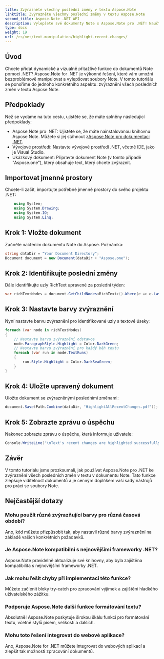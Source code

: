 ```yaml
---
title: Zvýrazněte všechny poslední změny v textu Aspose.Note
linktitle: Zvýrazněte všechny poslední změny v textu Aspose.Note
second_title: Aspose.Note .NET API
description: Vylepšete své dokumenty Note s Aspose.Note pro .NET! Naučte se, jak zvýraznit poslední změny v textu, pomocí tohoto podrobného kurzu.
type: docs
weight: 19
url: /cs/net/text-manipulation/highlight-recent-changes/
---
```

## Úvod
Chcete přidat dynamické a vizuálně přitažlivé funkce do dokumentů Note pomocí .NET? Aspose.Note for .NET je výkonné řešení, které vám umožní bezproblémově manipulovat a vylepšovat soubory Note. V tomto tutoriálu se ponoříme do jednoho konkrétního aspektu: zvýraznění všech posledních změn v textu Aspose.Note.
## Předpoklady
Než se vydáme na tuto cestu, ujistěte se, že máte splněny následující předpoklady:
-  Aspose.Note pro .NET: Ujistěte se, že máte nainstalovanou knihovnu Aspose.Note. Můžete si jej stáhnout z[Aspose.Note pro dokumentaci .NET](https://reference.aspose.com/note/net/).
- Vývojové prostředí: Nastavte vývojové prostředí .NET, včetně IDE, jako je Visual Studio.
- Ukázkový dokument: Připravte dokument Note (v tomto případě "Aspose.one"), který obsahuje text, který chcete zvýraznit.
## Importovat jmenné prostory
Chcete-li začít, importujte potřebné jmenné prostory do svého projektu .NET:
```csharp
    using System;
    using System.Drawing;
    using System.IO;
    using System.Linq;
```
## Krok 1: Vložte dokument
Začněte načtením dokumentu Note do Aspose. Poznámka:
```csharp
string dataDir = "Your Document Directory";
Document document = new Document(dataDir + "Aspose.one");
```
## Krok 2: Identifikujte poslední změny
Dále identifikujte uzly RichText upravené za poslední týden:
```csharp
var richTextNodes = document.GetChildNodes<RichText>().Where(e => e.LastModifiedTime >= DateTime.Today.Subtract(TimeSpan.FromDays(7)));
```
## Krok 3: Nastavte barvy zvýraznění
Nyní nastavte barvu zvýraznění pro identifikované uzly a textové úseky:
```csharp
foreach (var node in richTextNodes)
{
    // Nastavte barvu zvýraznění odstavce
    node.ParagraphStyle.Highlight = Color.DarkGreen;
    // Nastavte barvu zvýraznění pro každý běh textu
    foreach (var run in node.TextRuns)
    {
        run.Style.Highlight = Color.DarkSeaGreen;
    }
}
```
## Krok 4: Uložte upravený dokument
Uložte dokument se zvýrazněnými posledními změnami:
```csharp
document.Save(Path.Combine(dataDir, "HighlightAllRecentChanges.pdf"));
```
## Krok 5: Zobrazte zprávu o úspěchu
Nakonec zobrazte zprávu o úspěchu, která informuje uživatele:
```csharp
Console.WriteLine("\nText's recent changes are highlighted successfully.");
```
## Závěr
V tomto tutoriálu jsme prozkoumali, jak používat Aspose.Note pro .NET ke zvýraznění všech posledních změn v textu v dokumentu Note. Tato funkce zlepšuje viditelnost dokumentů a je cenným doplňkem vaší sady nástrojů pro práci se soubory Note.
## Nejčastější dotazy
### Mohu použít různé zvýrazňující barvy pro různá časová období?
Ano, kód můžete přizpůsobit tak, aby nastavil různé barvy zvýraznění na základě vašich konkrétních požadavků.
### Je Aspose.Note kompatibilní s nejnovějšími frameworky .NET?
Aspose.Note pravidelně aktualizuje své knihovny, aby byla zajištěna kompatibilita s nejnovějšími frameworky .NET.
### Jak mohu řešit chyby při implementaci této funkce?
Můžete začlenit bloky try-catch pro zpracování výjimek a zajištění hladkého uživatelského zážitku.
### Podporuje Aspose.Note další funkce formátování textu?
Absolutně! Aspose.Note poskytuje širokou škálu funkcí pro formátování textu, včetně stylů písem, velikostí a dalších.
### Mohu toto řešení integrovat do webové aplikace?
Ano, Aspose.Note for .NET můžete integrovat do webových aplikací a zlepšit tak možnosti zpracování dokumentů.